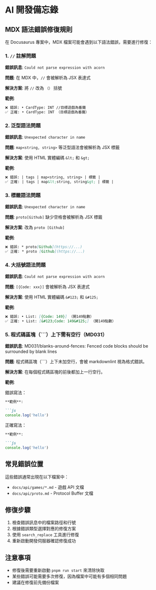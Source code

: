 # AI 開發備忘錄

## MDX 語法錯誤修復規則

在 Docusaurus 專案中，MDX 檔案可能會遇到以下語法錯誤，需要進行修復：

### 1. `//` 註解問題

**錯誤訊息**: `Could not parse expression with acorn`

**問題**: 在 MDX 中，`//` 會被解析為 JSX 表達式

**解決方案**: 將 `//` 改為 `（）` 括號

**範例**:

```markdown
❌ 錯誤: • CardType: INT //目標遊戲為番攤
✅ 正確: • CardType: INT （目標遊戲為番攤）
```

### 2. 泛型語法問題

**錯誤訊息**: `Unexpected character in name`

**問題**: `map<string, string>` 等泛型語法會被解析為 JSX 標籤

**解決方案**: 使用 HTML 實體編碼 `&lt;` 和 `&gt;`

**範例**:

```markdown
❌ 錯誤: | tags | map<string, string> | 標籤 |
✅ 正確: | tags | map&lt;string, string&gt; | 標籤 |
```

### 3. 標籤語法問題

**錯誤訊息**: `Unexpected character in name`

**問題**: `proto[Github]` 缺少空格會被解析為 JSX 標籤

**解決方案**: 改為 `proto [Github]`

**範例**:

```markdown
❌ 錯誤: * proto[Github](https://...)
✅ 正確: * proto [Github](https://...)
```

### 4. 大括號語法問題

**錯誤訊息**: `Could not parse expression with acorn`

**問題**: `[{Code: xxx}]` 會被解析為 JSX 表達式

**解決方案**: 使用 HTML 實體編碼 `&#123;` 和 `&#125;`

**範例**:

```markdown
❌ 錯誤: • List: [{Code: 149}] （開149點數）
✅ 正確: • List: [&#123;Code: 149&#125;] （開149點數）
```

### 5. 程式碼區塊（```）上下需有空行（MD031）

**錯誤訊息**:
MD031/blanks-around-fences: Fenced code blocks should be surrounded by blank lines

**問題**:
程式碼區塊（```）上下未加空行，會被 markdownlint 視為格式錯誤。

**解決方案**:
在每個程式碼區塊的前後都加上一行空行。

**範例**:

錯誤寫法：

```markdown
**範例**:

```js
console.log('hello')
```

正確寫法：

```markdown
**範例**:

```js
console.log('hello')
```

## 常見錯誤位置

這些錯誤通常出現在以下檔案中：

- `docs/api/games/*.md` - 遊戲 API 文檔
- `docs/api/proto.md` - Protocol Buffer 文檔

## 修復步驟

1. 檢查錯誤訊息中的檔案路徑和行號
2. 根據錯誤類型選擇對應的修復方案
3. 使用 `search_replace` 工具進行修復
4. 重新啟動開發伺服器確認修復成功

## 注意事項

- 修復後需要重新啟動 `pnpm run start` 來清除快取
- 某些錯誤可能需要多次修復，因為檔案中可能有多個相同問題
- 建議在修復前先備份檔案
